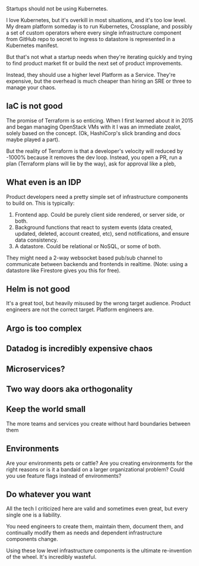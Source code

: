 Startups should not be using Kubernetes.

I love Kubernetes, but it's overkill in most situations, and it's too low level.
My dream platform someday is to run Kubernetes, Crossplane, and possibly a set
of custom operators where every single infrastructure component from GitHub repo
to secret to ingress to datastore is represented in a Kubernetes manifest.

But that's not what a startup needs when they're iterating quickly and trying to
find product market fit or build the next set of product improvements.

Instead, they should use a higher level Platform as a Service. They're
expensive, but the overhead is much cheaper than hiring an SRE or three to
manage your chaos.

## IaC is not good

The promise of Terraform is so enticing. When I first learned about it in 2015
and began managing OpenStack VMs with it I was an immediate zealot, solely based
on the concept. (Ok, HashiCorp's slick branding and docs maybe played a part).

But the reality of Terraform is that a developer's velocity will reduced by
-1000% because it removes the dev loop. Instead, you open a PR, run a plan
(Terraform plans will lie by the way), ask for approval like a pleb, 

## What even is an IDP

Product developers need a pretty simple set of infrastructure components to
build on. This is typically:

1. Frontend app. Could be purely client side rendered, or server side, or both.
1. Background functions that react to system events (data created, updated,
   deleted, account created, etc), send notifications, and ensure data consistency.
1. A datastore. Could be relational or NoSQL, or some of both.

They might need a 2-way websocket based pub/sub channel to communicate between
backends and frontends in realtime. (Note: using a datastore like Firestore
gives you this for free).

## Helm is not good

It's a great tool, but heavily misused by the wrong target audience. Product
engineers are not the correct target. Platform engineers are.

## Argo is too complex

## Datadog is incredibly expensive chaos

## Microservices?

## Two way doors aka orthogonality

## Keep the world small

The more teams and services you create without hard boundaries between them

## Environments

Are your environments pets or cattle? Are you creating environments for the
right reasons or is it a bandaid on a larger organizational problem? Could you
use feature flags instead of environments?

## Do whatever you want

All the tech I criticized here are valid and sometimes even great, but every
single one is a liability.

You need engineers to create them, maintain them, document them, and continually
modify them as needs and dependent infrastructure components change.

Using these low level infrastructure components is the ultimate re-invention of
the wheel. It's incredibly wasteful.
